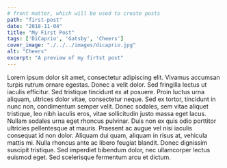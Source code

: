 ```yaml
---
# front matter, which will be used to create posts
path: "first-post"
date: "2018-11-04"
title: "My First Post"
tags: ['DiCaprio', 'Gatsby', 'Cheers']
cover_image: "./../../images/dicaprio.jpg"
alt: "Cheers"
excerpt: "A preview of my firtst post"
---
```


Lorem ipsum dolor sit amet, consectetur adipiscing elit. Vivamus accumsan turpis rutrum ornare egestas. Donec a velit dolor. Sed fringilla lectus ut iaculis efficitur. Sed tristique tincidunt ex at posuere. Proin luctus urna aliquam, ultrices dolor vitae, consectetur neque. Sed ex tortor, tincidunt in nunc non, condimentum semper velit. Donec sodales, sem vitae aliquet tristique, leo nibh iaculis eros, vitae sollicitudin justo massa eget lacus. Nullam sodales urna eget rhoncus pulvinar. Duis non ex quis odio porttitor ultricies pellentesque at mauris. Praesent ac augue vel nisi iaculis consequat id non dolor. Aliquam dui quam, aliquam in risus at, vehicula mattis mi. Nulla rhoncus ante ac libero feugiat blandit. Donec dignissim suscipit tristique. Sed imperdiet bibendum dolor, nec ullamcorper lectus euismod eget. Sed scelerisque fermentum arcu et dictum.